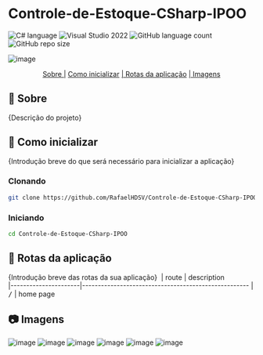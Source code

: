 # Controle-de-Estoque-CSharp-IPOO

![C# language](https://img.shields.io/badge/C%23-239120?style=for-the-badge&logo=csharp&logoColor=white)
![Visual Studio 2022](https://img.shields.io/badge/Visual_Studio-5C2D91?style=for-the-badge&logo=visual%20studio&logoColor=white)
![GitHub language count](https://img.shields.io/github/languages/count/RafaelHDSV/Controle-de-Estoque-CSharp-IPOO?style=for-the-badge)
![GitHub repo size](https://img.shields.io/github/repo-size/RafaelHDSV/Controle-de-Estoque-CSharp-IPOO?style=for-the-badge)

![image](https://github.com/user-attachments/assets/65e62124-89b2-4ef5-ac33-e629db5cfa2f)

<p align="center">
    <a href="#about">Sobre |</a> 
    <a href="#started">Como inicializar</a> 
    <a href="#routes">| Rotas da aplicação</a> 
    <a href="#images">| Imagens</a> 
</p>

<h2 id="about">📌 Sobre</h2>

{Descrição do projeto}

<h2 id="started">🚀 Como inicializar</h2>

{Introdução breve do que será necessário para inicializar a aplicação}

<h3>Clonando</h3>

```bash
git clone https://github.com/RafaelHDSV/Controle-de-Estoque-CSharp-IPOO.git
```

<h3>Iniciando</h3>

```bash
cd Controle-de-Estoque-CSharp-IPOO
```

<h2 id="routes">📍 Rotas da aplicação</h2>

{Introdução breve das rotas da sua aplicação}
​
| route | description  
|----------------------|-----------------------------------------------------
| <kbd>/</kbd> | home page

<!-- | <kbd>/movie</kbd> | page to get more detailed information about the selected film -->
<!-- | <kbd>/user</kbd> | page to select the user icon -->
<!-- | <kbd>/_error_</kbd> | page when the route does not exist or is not found -->

<!-- <hr/>

### route: <kbd>/</kbd>

<img src="./public/images/root.png"/>

<hr/>

### route: <kbd>/movie</kbd>

-    movie
     <img src="./public/images/movie.png"/>

-    tv
     <img src="./public/images/tv.png"/>

<hr/>

### route: <kbd>/user</kbd>

<img src="./public/images/user.png"/> -->

<h2 id="images">📷 Imagens</h2>

![image](https://github.com/user-attachments/assets/c8de49e0-82cb-4c25-9db6-da265b97bfc4)
![image](https://github.com/user-attachments/assets/77b37916-c468-4cf7-b359-9f3642558d23)
![image](https://github.com/user-attachments/assets/664ff044-b47f-4287-9ebf-fa5320e0df15)
![image](https://github.com/user-attachments/assets/c8f3a088-a82b-49e0-ae89-f1a28f41bed9)
![image](https://github.com/user-attachments/assets/3faa380e-eb6d-4814-a877-08677bf26b54)
![image](https://github.com/user-attachments/assets/161d0242-17da-41fb-bcb4-8de2ef1413f9)
